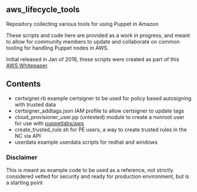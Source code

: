 ## aws_lifecycle_tools
Repository collecting various tools for using Puppet in Amazon

These scripts and code here are provided as a work in progress,
and meant to allow for community members to update and collaborate
on common tooling for handling Puppet nodes in AWS.

Initial released in Jan of 2016, these scripts were created as part
of this [AWS Whitepaper](http://info.puppetlabs.com/GL-2016-01-WC-1873-AWS-Whitepaper_Registration.html).

## Contents

* certsigner.rb
  example certsigner to be used for policy based autosigning with trusted data
* certsigner_addtags.json
  IAM profile to allow certsigner to update tags
* cloud_provisioner_user.pp
  (untested) module to create a nonroot user for use with [puppetlabs/aws](https://forge.puppetlabs.com/puppetlabs/aws)
* create_trusted_rule.sh
  for PE users, a way to create trusted rules in the NC via API
* userdata
  example userdata scripts for redhat and windows


### Disclaimer
This is meant as example code to be used as a reference, not strictly considered
vetted for security and ready for production environment, but is a starting point
